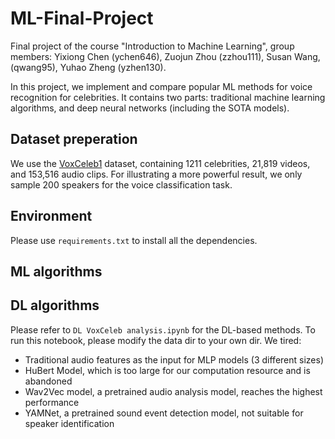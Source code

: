 # ML-Final-Project

Final project of the course "Introduction to Machine Learning", group members: Yixiong Chen (ychen646), Zuojun Zhou (zzhou111), Susan Wang, (qwang95), Yuhao Zheng (yzhen130).

In this project, we implement and compare popular ML methods for voice recognition for celebrities. It contains two parts: traditional machine learning algorithms, and deep neural networks (including the SOTA models).

## Dataset preperation

We use the [VoxCeleb1](https://www.robots.ox.ac.uk/~vgg/data/voxceleb/vox1.html) dataset, containing 1211 celebrities, 21,819 videos, and 153,516 audio clips. For illustrating a more powerful result, we only sample 200 speakers for the voice classification task.

## Environment

Please use ```requirements.txt``` to install all the dependencies.

## ML algorithms


## DL algorithms

Please refer to ```DL VoxCeleb analysis.ipynb``` for the DL-based methods. To run this notebook, please modify the data dir to your own dir. 
We tired:

- Traditional audio features as the input for MLP models (3 different sizes)
- HuBert Model, which is too large for our computation resource and is abandoned
- Wav2Vec model, a pretrained audio analysis model, reaches the highest performance
- YAMNet, a pretrained sound event detection model, not suitable for speaker identification


